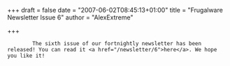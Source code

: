 
+++
draft = false
date = "2007-06-02T08:45:13+01:00"
title = "Frugalware Newsletter Issue 6"
author = "AlexExtreme"

+++

            The sixth issue of our fortnightly newsletter has been released! You can read it <a href="/newsletter/6">here</a>. We hope you like it!
            

        